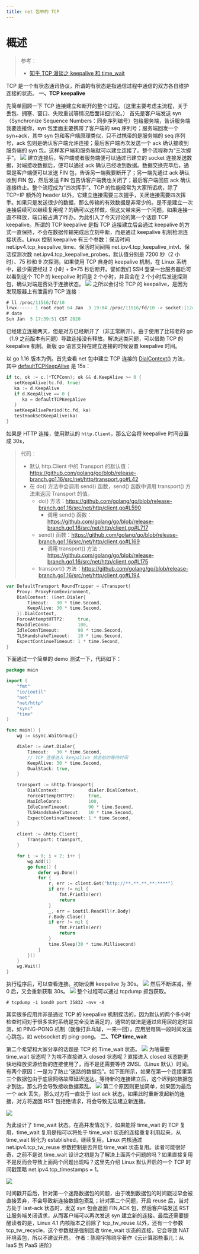 ```yaml
---
title: net 包中的 TCP
---
```


# 概述

> 参考：
> - [知乎,TCP 漫谈之 keepalive 和 time_wait](https://zhuanlan.zhihu.com/p/126688315)

TCP 是一个有状态通讯协议，所谓的有状态是指通信过程中通信的双方各自维护连接的状态。
**一、TCP keepalive**

先简单回顾一下 TCP 连接建立和断开的整个过程。（这里主要考虑主流程，关于丢包、拥塞、窗口、失败重试等情况后面详细讨论。）
首先是客户端发送 syn（Synchronize Sequence Numbers：同步序列编号）包给服务端，告诉服务端我要连接你，syn 包里面主要携带了客户端的 seq 序列号；服务端回发一个 syn+ack，其中 syn 包和客户端原理类似，只不过携带的是服务端的 seq 序列号，ack 包则是确认客户端允许连接；最后客户端再次发送一个 ack 确认接收到服务端的 syn 包。这样客户端和服务端就可以建立连接了。整个流程称为“三次握手”。
![](https://notes-learning.oss-cn-beijing.aliyuncs.com/hmo2md/1626270211217-6cd6f47b-f74f-4f7a-841c-f95aaec1bd50.jpeg)
建立连接后，客户端或者服务端便可以通过已建立的 socket 连接发送数据，对端接收数据后，便可以通过 ack 确认已经收到数据。数据交换完毕后，通常是客户端便可以发送 FIN 包，告诉另一端我要断开了；另一端先通过 ack 确认收到 FIN 包，然后发送 FIN 包告诉客户端我也关闭了；最后客户端回应 ack 确认连接终止。整个流程成为“四次挥手”。TCP 的性能经常为大家所诟病，除了 TCP+IP 额外的 header 以外，它建立连接需要三次握手，关闭连接需要四次挥手。如果只是发送很少的数据，那么传输的有效数据是非常少的。是不是建立一次连接后续可以继续复用呢？的确可以这样做，但这又带来另一个问题，如果连接一直不释放，端口被占满了咋办。为此引入了今天讨论的第一个话题 TCP keepalive。所谓的 TCP keepalive 是指 TCP 连接建立后会通过 keepalive 的方式一直保持，不会在数据传输完成后立刻中断，而是通过 keepalive 机制检测连接状态。Linux 控制 keepalive 有三个参数：保活时间 net.ipv4.tcp_keepalive_time、保活时间间隔 net.ipv4.tcp_keepalive_intvl、保活探测次数 net.ipv4.tcp_keepalive_probes，默认值分别是 7200 秒（2 小时）、75 秒和 9 次探测。如果使用 TCP 自身的 keepalive 机制，在 Linux 系统中，最少需要经过 2 小时 + 9\*75 秒后断开。譬如我们 SSH 登录一台服务器后可以看到这个 TCP 的 keepalive 时间是 2 个小时，并且会在 2 个小时后发送探测包，确认对端是否处于连接状态。
![](https://notes-learning.oss-cn-beijing.aliyuncs.com/hmo2md/1626270211249-79d9a329-86e0-4158-afb3-ea2a75f868e3.png)
之所以会讨论 TCP 的 keepalive，是因为发现服器上有泄露的 TCP 连接：

```go
# ll /proc/11516/fd/10
lrwx------ 1 root root 64 Jan  3 19:04 /proc/11516/fd/10 -> socket:[1241854730]
# date
Sun Jan  5 17:39:51 CST 2020
```

已经建立连接两天，但是对方已经断开了（非正常断开）。由于使用了比较老的 go（1.9 之前版本有问题）导致连接没有释放。解决这类问题，可以借助 TCP 的 keepalive 机制。新版 go 语言支持在建立连接的时候设置 keepalive 时间。

以 go 1.16 版本为例。首先查看 net 包中建立 TCP 连接的 [DialContext()](https://github.com/golang/go/blob/release-branch.go1.16/src/net/dial.go#L369) 方法，其中 [defaultTCPKeepAlive](https://github.com/golang/go/blob/release-branch.go1.16/src/net/dial.go#L17) 是 15s：

```go
if tc, ok := c.(*TCPConn); ok && d.KeepAlive >= 0 {
   setKeepAlive(tc.fd, true)
   ka := d.KeepAlive
   if d.KeepAlive == 0 {
      ka = defaultTCPKeepAlive
   }
   setKeepAlivePeriod(tc.fd, ka)
   testHookSetKeepAlive(ka)
}
```

如果是 HTTP 连接，使用默认的 `http.Client`，那么它会将 keepalive 时间设置成 30s，

> 代码：
>
> - 默认 http.Client 中的 Transport 的默认值：<https://github.com/golang/go/blob/release-branch.go1.16/src/net/http/transport.go#L42>
> - 在 do() 方法中会调用 send() 函数，send() 函数中调用 transport() 方法来返回 Transport 的值。
>   - do() 方法：<https://github.com/golang/go/blob/release-branch.go1.16/src/net/http/client.go#L590>
>     - 调用 send() 函数：<https://github.com/golang/go/blob/release-branch.go1.16/src/net/http/client.go#L717>
>   - send() 函数：<https://github.com/golang/go/blob/release-branch.go1.16/src/net/http/client.go#L169>
>     - 调用 transport() 方法：<https://github.com/golang/go/blob/release-branch.go1.16/src/net/http/client.go#L175>
>   - transport() 方法：<https://github.com/golang/go/blob/release-branch.go1.16/src/net/http/client.go#L194>

```go
var DefaultTransport RoundTripper = &Transport{
	Proxy: ProxyFromEnvironment,
	DialContext: (&net.Dialer{
		Timeout:   30 * time.Second,
		KeepAlive: 30 * time.Second,
	}).DialContext,
	ForceAttemptHTTP2:     true,
	MaxIdleConns:          100,
	IdleConnTimeout:       90 * time.Second,
	TLSHandshakeTimeout:   10 * time.Second,
	ExpectContinueTimeout: 1 * time.Second,
}
```

下面通过一个简单的 demo 测试一下，代码如下：

```go
package main

import (
	"fmt"
	"io/ioutil"
	"net"
	"net/http"
	"sync"
	"time"
)

func main() {
	wg := &sync.WaitGroup{}

	dialer := &net.Dialer{
		Timeout:   30 * time.Second,
        // TCP 连接进入 keepalive 状态前的等待时间
		KeepAlive: 30 * time.Second,
		DualStack: true,
	}

	transport := &http.Transport{
		DialContext:           dialer.DialContext,
		ForceAttemptHTTP2:     true,
		MaxIdleConns:          100,
		IdleConnTimeout:       90 * time.Second,
		TLSHandshakeTimeout:   10 * time.Second,
		ExpectContinueTimeout: 1 * time.Second,
	}

	client := &http.Client{
		Transport: transport,
	}

	for i := 0; i < 2; i++ {
		wg.Add(1)
		go func() {
			defer wg.Done()
			for {
				r, err := client.Get("http://**.**.**.**:****")
				if err != nil {
					fmt.Println(err)
					return
				}
				_, err = ioutil.ReadAll(r.Body)
				r.Body.Close()
				if err != nil {
					fmt.Println(err)
					return
				}
				time.Sleep(30 * time.Millisecond)
			}
		}()
	}
	wg.Wait()
}
```

执行程序后，可以查看连接。初始设置 keepalive 为 30s。
![](https://notes-learning.oss-cn-beijing.aliyuncs.com/hmo2md/1626270211294-fb52b3fb-7b5b-416c-91b8-6b5b2869d3f7.png)
然后不断递减，至 0 后，又会重新获取 30s。
![](https://notes-learning.oss-cn-beijing.aliyuncs.com/hmo2md/1626270211298-e367c78a-af97-4fb6-92a0-42f7417c59e6.png)
整个过程可以通过 tcpdump 抓包获取。

    # tcpdump -i bond0 port 35832 -nvv -A

其实很多应用并非是通过 TCP 的 keepalive 机制探活的，因为默认的两个多小时检查时间对于很多实时系统是完全没法满足的，通常的做法是通过应用层的定时监测，如 PING-PONG 机制（就像打乒乓球，一来一回），应用层每隔一段时间发送心跳包，如 websocket 的 ping-pong。
**二、TCP time_wait**

第二个希望和大家分享的话题是 TCP 的 Time_wait 状态。
![](https://notes-learning.oss-cn-beijing.aliyuncs.com/hmo2md/1626270211222-e48fb524-94c3-465f-9117-36709a4e9cc3.png)
为啥需要 time_wait 状态呢？为啥不直接进入 closed 状态呢？直接进入 closed 状态能更快地释放资源给新的连接使用了，而不是还需要等待 2MSL（Linux 默认）时间。有两个原因：一是为了防止“迷路的数据包”。如下图所示，如果在第一个连接里第三个数据包由于底层网络故障延迟送达。等待新的连接建立后，这个迟到的数据包才到达，那么将会导致接收数据紊乱。
![](https://notes-learning.oss-cn-beijing.aliyuncs.com/hmo2md/1626270211341-c2c59e69-f95c-451d-8116-e01caed05c40.jpg)
第二个原因则更加简单，如果因为最后一个 ack 丢失，那么对方将一直处于 last ack 状态，如果此时重新发起新的连接，对方将返回 RST 包拒绝请求，将会导致无法建立新连接。

![](https://notes-learning.oss-cn-beijing.aliyuncs.com/hmo2md/1626270211264-46a07efe-aa21-4c7b-a743-12c3eb9d563a.jpg)

为此设计了 time_wait 状态。在高并发情况下，如果能将 time_wait 的 TCP 复用，time_wait 复用是指可以将处于 time_wait 状态的连接重复利用起来，从 time_wait 转化为 established，继续复用。Linux 内核通过 net.ipv4.tcp_tw_reuse 参数控制是否开启 time_wait 状态复用。读者可能很好奇，之前不是说 time_wait 设计之初是为了解决上面两个问题的吗？如果直接复用不是反而会导致上面两个问题出现吗？这里先介绍 Linux 默认开启的一个 TCP 时间戳策略 net.ipv4.tcp_timestamps = 1。

![](https://notes-learning.oss-cn-beijing.aliyuncs.com/hmo2md/1626270211233-8114fc51-79a6-4719-a8fd-19fe2b64a7f4.png)

时间戳开启后，针对第一个迷路数据包的问题，由于晚到数据包的时间戳过早会被直接丢弃，不会导致新连接数据包紊乱；针对第二个问题，开启 reuse 后，当对方处于 last-ack 状态时，发送 syn 包会返回 FIN,ACK 包，然后客户端发送 RST 让服务端关闭请求，从而客户端可以再次发送 syn 建立新的连接。最后还需要提醒读者的是，Linux 4.1 内核版本之前除了 tcp_tw_reuse 以外，还有一个参数 tcp_tw_recycle，这个参数就是强制回收 time_wait 状态的连接，它会导致 NAT 环境丢包，所以不建议开启。
作者：陈晓宇陈晓宇著作《云计算那些事儿：从 IaaS 到 PaaS 进阶》
